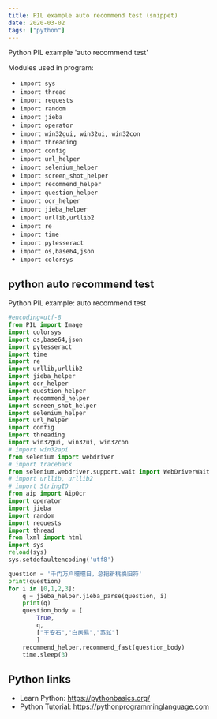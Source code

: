 ```yaml
---
title: PIL example auto recommend test (snippet)
date: 2020-03-02
tags: ["python"]
---
```

Python PIL example 'auto recommend test'


Modules used in program: 
* `import sys`
* `import thread`
* `import requests`
* `import random`
* `import jieba`
* `import operator`
* `import win32gui, win32ui, win32con`
* `import threading`
* `import config`
* `import url_helper`
* `import selenium_helper`
* `import screen_shot_helper`
* `import recommend_helper`
* `import question_helper`
* `import ocr_helper`
* `import jieba_helper`
* `import urllib,urllib2`
* `import re`
* `import time`
* `import pytesseract`
* `import os,base64,json`
* `import colorsys`

## python auto recommend test

Python PIL example: auto recommend test

```python
#encoding=utf-8
from PIL import Image
import colorsys
import os,base64,json
import pytesseract
import time
import re
import urllib,urllib2
import jieba_helper
import ocr_helper
import question_helper
import recommend_helper
import screen_shot_helper
import selenium_helper
import url_helper
import config
import threading
import win32gui, win32ui, win32con
# import win32api
from selenium import webdriver
# import traceback
from selenium.webdriver.support.wait import WebDriverWait
# import urllib, urllib2
# import StringIO 
from aip import AipOcr
import operator
import jieba
import random
import requests
import thread
from lxml import html
import sys
reload(sys) 
sys.setdefaultencoding('utf8')

question = '千门万户曈曈日，总把新桃换旧符'
print(question)
for i in [0,1,2,3]:
    q = jieba_helper.jieba_parse(question, i)
    print(q)
    question_body = [
        True,
        q,
        ["王安石","白居易","苏轼"]
        ]
    recommend_helper.recommend_fast(question_body)
    time.sleep(3)

```

## Python links

- Learn Python: https://pythonbasics.org/
- Python Tutorial: https://pythonprogramminglanguage.com
